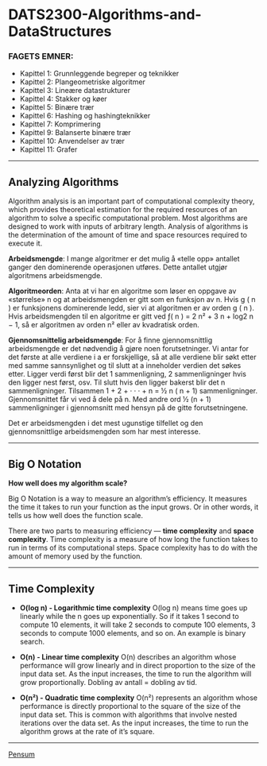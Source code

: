 # DATS2300-Algorithms-and-DataStructures
### FAGETS EMNER:
* Kapittel 1: Grunnleggende begreper og teknikker
* Kapittel 2: Plangeometriske algoritmer
* Kapittel 3: Lineære datastrukturer
* Kapittel 4: Stakker og køer
* Kapittel 5: Binære trær
* Kapittel 6: Hashing og hashingteknikker
* Kapittel 7: Komprimering
* Kapittel 9: Balanserte binære trær
* Kapittel 10: Anvendelser av trær
* Kapittel 11: Grafer

---

## Analyzing Algorithms

Algorithm analysis is an important part of computational complexity theory, which provides theoretical estimation for the required resources of an algorithm to solve a specific computational problem. Most algorithms are designed to work with inputs of arbitrary length. Analysis of algorithms is the determination of the amount of time and space resources required to execute it.

**Arbeidsmengde**: I mange algoritmer er det mulig å «telle opp» antallet ganger den dominerende operasjonen
utføres. Dette antallet utgjør algoritmens arbeidsmengde.

**Algoritmeorden**: Anta at vi har en algoritme som løser en oppgave av «størrelse» n og at arbeidsmengden er gitt
som en funksjon av n. Hvis g ( n ) er funksjonens dominerende ledd, sier vi at algoritmen er av orden g ( n ).
Hvis arbeidsmengden til en algoritme er gitt ved ƒ( n ) = 2 n² + 3 n + log2 n − 1, så er algoritmen av orden n² eller
av kvadratisk orden.

**Gjennomsnittelig arbeidsmengde**: For å finne gjennomsnittlig arbeidsmengde er det nødvendig å gjøre noen
forutsetninger. Vi antar for det første at alle verdiene i a er forskjellige, så at alle verdiene blir søkt etter med samme
sannsynlighet og til slutt at a inneholder verdien det søkes etter. Ligger verdi først blir det 1 sammenligning, 2
sammenligninger hvis den ligger nest først, osv. Til slutt hvis den ligger bakerst blir det n sammenligninger.
Tilsammen 1 + 2 + · · · + n = ½ n ( n + 1) sammenligninger. Gjennomsnittet får vi ved å dele på n. Med andre ord
½ (n + 1) sammenligninger i gjennomsnitt med hensyn på de gitte forutsetningene.

Det er arbeidsmengden i det mest ugunstige tilfellet og den gjennomsnittlige arbeidsmengden som har mest
interesse.

---

## Big O Notation 

**How well does my algorithm scale?**

Big O Notation is a way to measure an algorithm’s efficiency. It measures the time it takes to run your function as the input grows. Or in other words, it tells us how well does the function scale.

There are two parts to measuring efficiency —  **time complexity** and **space complexity**. Time complexity is a measure of how long the function takes to run in terms of its computational steps. Space complexity has to do with the amount of memory used by the function.

---

## Time Complexity
- **O(log n) - Logarithmic time complexity** 
O(log n) means time goes up linearly while the n goes up exponentially. So if it takes 1 second to compute 10 elements, it will take 2 seconds to compute 100
elements, 3 seconds to compute 1000 elements, and so on. An example is binary search.

- **O(n) - Linear time complexity**
 O(n) describes an algorithm whose performance will grow linearly and in direct proportion to the size of the input data set. As the input increases, the time to run the algorithm will grow proportionally. Dobling av antall = dobling av tid.

- **O(n²) - Quadratic time complexity**
 O(n²) represents an algorithm whose performance is directly proportional to the square of the size of the input data set. This is common with algorithms that involve nested iterations over the data set. As the input increases, the time to run the algorithm grows at the rate of it’s square.
 
 ---
 
[Pensum](https://www.cs.hioa.no/~ulfu/appolonius/index.html)

